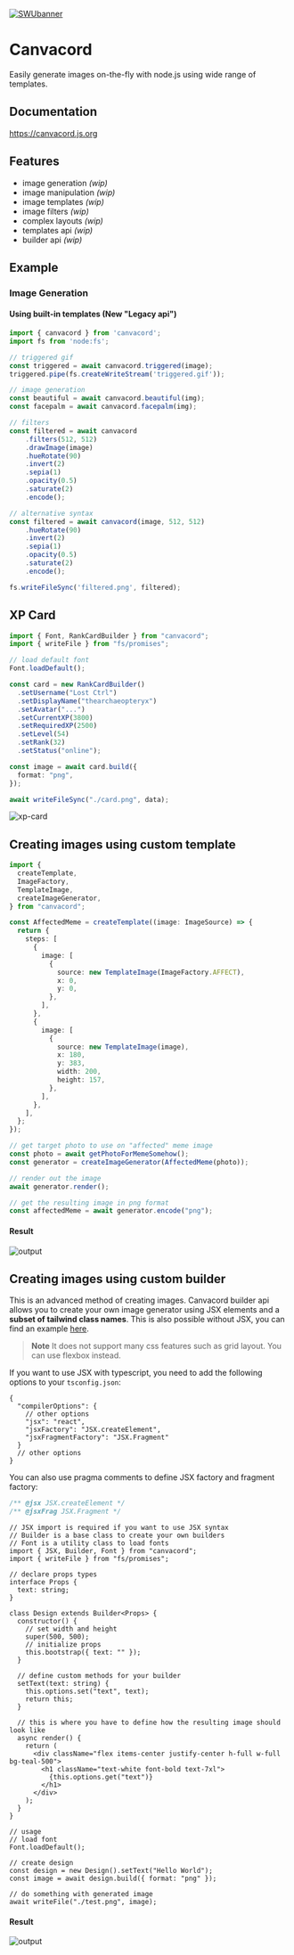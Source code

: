 [![SWUbanner](https://raw.githubusercontent.com/vshymanskyy/StandWithUkraine/main/banner2-direct.svg)](https://vshymanskyy.github.io/StandWithUkraine)

# Canvacord

Easily generate images on-the-fly with node.js using wide range of templates.

## Documentation

https://canvacord.js.org

## Features

- image generation _(wip)_
- image manipulation _(wip)_
- image templates _(wip)_
- image filters _(wip)_
- complex layouts _(wip)_
- templates api _(wip)_
- builder api _(wip)_

## Example

### Image Generation

#### Using built-in templates (New "Legacy api")

<!-- prettier-ignore -->
```ts
import { canvacord } from 'canvacord';
import fs from 'node:fs';

// triggered gif
const triggered = await canvacord.triggered(image);
triggered.pipe(fs.createWriteStream('triggered.gif'));

// image generation
const beautiful = await canvacord.beautiful(img);
const facepalm = await canvacord.facepalm(img);

// filters
const filtered = await canvacord
    .filters(512, 512)
    .drawImage(image)
    .hueRotate(90)
    .invert(2)
    .sepia(1)
    .opacity(0.5)
    .saturate(2)
    .encode();

// alternative syntax
const filtered = await canvacord(image, 512, 512)
    .hueRotate(90)
    .invert(2)
    .sepia(1)
    .opacity(0.5)
    .saturate(2)
    .encode();

fs.writeFileSync('filtered.png', filtered);
```

## XP Card

```ts
import { Font, RankCardBuilder } from "canvacord";
import { writeFile } from "fs/promises";

// load default font
Font.loadDefault();

const card = new RankCardBuilder()
  .setUsername("Lost Ctrl")
  .setDisplayName("thearchaeopteryx")
  .setAvatar("...")
  .setCurrentXP(3800)
  .setRequiredXP(2500)
  .setLevel(54)
  .setRank(32)
  .setStatus("online");

const image = await card.build({
  format: "png",
});

await writeFileSync("./card.png", data);
```

![xp-card](https://raw.githubusercontent.com/neplextech/canvacord/main/test/jsx/test2.svg)

## Creating images using custom template

```ts
import {
  createTemplate,
  ImageFactory,
  TemplateImage,
  createImageGenerator,
} from "canvacord";

const AffectedMeme = createTemplate((image: ImageSource) => {
  return {
    steps: [
      {
        image: [
          {
            source: new TemplateImage(ImageFactory.AFFECT),
            x: 0,
            y: 0,
          },
        ],
      },
      {
        image: [
          {
            source: new TemplateImage(image),
            x: 180,
            y: 383,
            width: 200,
            height: 157,
          },
        ],
      },
    ],
  };
});

// get target photo to use on "affected" meme image
const photo = await getPhotoForMemeSomehow();
const generator = createImageGenerator(AffectedMeme(photo));

// render out the image
await generator.render();

// get the resulting image in png format
const affectedMeme = await generator.encode("png");
```

#### Result

![output](https://raw.githubusercontent.com/neplextech/canvacord/main/test/canvas/affected.png)

## Creating images using custom builder

This is an advanced method of creating images. Canvacord builder api allows you to create your own image generator using JSX elements and a **subset of tailwind class names**. This is also possible without JSX, you can find an example [here](https://github.com/neplextech/canvacord/blob/7651c1aa51a844c2591cbe68a6e21eb9d1d6287a/benchmark/jsx-renderer.mjs).

> **Note**
> It does not support many css features such as grid layout. You can use flexbox instead.

If you want to use JSX with typescript, you need to add the following options to your `tsconfig.json`:

```jsonc
{
  "compilerOptions": {
    // other options
    "jsx": "react",
    "jsxFactory": "JSX.createElement",
    "jsxFragmentFactory": "JSX.Fragment"
  }
  // other options
}
```

You can also use pragma comments to define JSX factory and fragment factory:

```js
/** @jsx JSX.createElement */
/** @jsxFrag JSX.Fragment */
```

```tsx
// JSX import is required if you want to use JSX syntax
// Builder is a base class to create your own builders
// Font is a utility class to load fonts
import { JSX, Builder, Font } from "canvacord";
import { writeFile } from "fs/promises";

// declare props types
interface Props {
  text: string;
}

class Design extends Builder<Props> {
  constructor() {
    // set width and height
    super(500, 500);
    // initialize props
    this.bootstrap({ text: "" });
  }

  // define custom methods for your builder
  setText(text: string) {
    this.options.set("text", text);
    return this;
  }

  // this is where you have to define how the resulting image should look like
  async render() {
    return (
      <div className="flex items-center justify-center h-full w-full bg-teal-500">
        <h1 className="text-white font-bold text-7xl">
          {this.options.get("text")}
        </h1>
      </div>
    );
  }
}

// usage
// load font
Font.loadDefault();

// create design
const design = new Design().setText("Hello World");
const image = await design.build({ format: "png" });

// do something with generated image
await writeFile("./test.png", image);
```

#### Result

![output](https://github.com/neplextech/canvacord/assets/46562212/c50d09d6-33c4-4b44-81c2-aed6783f503c)
